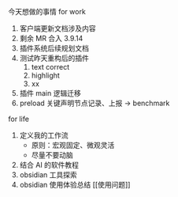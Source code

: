 今天想做的事情
for work
1. 客户端更新文档涉及内容
2. 剩余 MR 合入 3.9.14
3. 插件系统后续规划文档
4. 测试昨天重构后的插件
	1. text correct
	2. highlight
	3. xx
5. 插件 main 逻辑迁移
6. preload 关键声明节点记录、上报 -> benchmark

for life
1. 定义我的工作流
	- 原则：宏观固定、微观灵活
	- 尽量不要动脑
2. 结合 AI 的软件教程
3. obsidian 工具探索
4. obsidian 使用体验总结
	[[使用问题]]